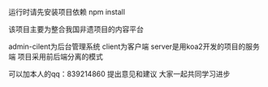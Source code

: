 运行时请先安装项目依赖 npm install

该项目主要为整合我国非遗项目的内容平台

admin-cilent为后台管理系统 client为客户端 server是用koa2开发的项目的服务端 项目采用前后端分离的模式

可以加本人的qq：839214860 提出意见和建议 大家一起共同学习进步
